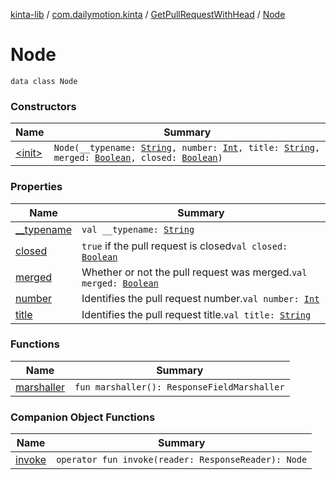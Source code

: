 [kinta-lib](../../../index.md) / [com.dailymotion.kinta](../../index.md) / [GetPullRequestWithHead](../index.md) / [Node](./index.md)

# Node

`data class Node`

### Constructors

| Name | Summary |
|---|---|
| [&lt;init&gt;](-init-.md) | `Node(__typename: `[`String`](https://kotlinlang.org/api/latest/jvm/stdlib/kotlin/-string/index.html)`, number: `[`Int`](https://kotlinlang.org/api/latest/jvm/stdlib/kotlin/-int/index.html)`, title: `[`String`](https://kotlinlang.org/api/latest/jvm/stdlib/kotlin/-string/index.html)`, merged: `[`Boolean`](https://kotlinlang.org/api/latest/jvm/stdlib/kotlin/-boolean/index.html)`, closed: `[`Boolean`](https://kotlinlang.org/api/latest/jvm/stdlib/kotlin/-boolean/index.html)`)` |

### Properties

| Name | Summary |
|---|---|
| [__typename](__typename.md) | `val __typename: `[`String`](https://kotlinlang.org/api/latest/jvm/stdlib/kotlin/-string/index.html) |
| [closed](closed.md) | `true` if the pull request is closed`val closed: `[`Boolean`](https://kotlinlang.org/api/latest/jvm/stdlib/kotlin/-boolean/index.html) |
| [merged](merged.md) | Whether or not the pull request was merged.`val merged: `[`Boolean`](https://kotlinlang.org/api/latest/jvm/stdlib/kotlin/-boolean/index.html) |
| [number](number.md) | Identifies the pull request number.`val number: `[`Int`](https://kotlinlang.org/api/latest/jvm/stdlib/kotlin/-int/index.html) |
| [title](title.md) | Identifies the pull request title.`val title: `[`String`](https://kotlinlang.org/api/latest/jvm/stdlib/kotlin/-string/index.html) |

### Functions

| Name | Summary |
|---|---|
| [marshaller](marshaller.md) | `fun marshaller(): ResponseFieldMarshaller` |

### Companion Object Functions

| Name | Summary |
|---|---|
| [invoke](invoke.md) | `operator fun invoke(reader: ResponseReader): Node` |

